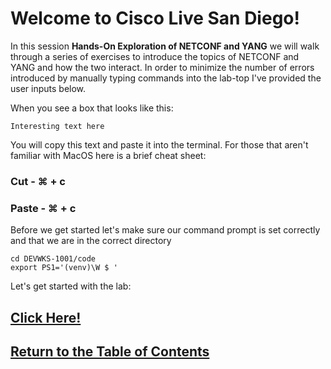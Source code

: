 # Welcome to Cisco Live San Diego!

In this session **Hands-On Exploration of NETCONF and YANG** we will walk through a series of exercises to introduce the topics of NETCONF and YANG and how the two interact. In order to minimize the number of errors introduced by manually typing commands into the lab-top I've provided the user inputs below.

When you see a box that looks like this:

```
Interesting text here
```
You will copy this text and paste it into the terminal. For those that aren't familiar with MacOS here is a brief cheat sheet:

### Cut - ⌘ + c
### Paste - ⌘ + c

Before we get started let's make sure our command prompt is set correctly and that we are in the correct directory

```
cd DEVWKS-1001/code
export PS1='(venv)\W $ '
```

Let's get started with the lab: 

## [Click Here!](DEVWKS_1001_Guided_2.md)

## [Return to the Table of Contents](../../README.md)